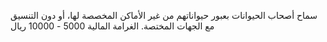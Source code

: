 سماح أصحاب الحيوانات بعبور حيواناتهم من غير الأماكن المخصصة لها، أو دون التنسيق مع الجهات المختصة. الغرامة المالية 5000 - 10000 ريال

